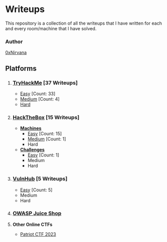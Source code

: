# Writeups

This repository is a collection of all the writeups that I have written for each and every room/machine that I have solved.

### Author

[0xNirvana](https://linkedin.com/in/nishant-tayade)

## **Platforms**

1. ### [TryHackMe](./TryHackMe/THM_Index.md) [37 Writeups]

   * [Easy](./TryHackMe/THM_Index.md#Easy) [Count: 33]
   * [Medium](./TryHackMe/THM_Index.md#Medium) [Count: 4]
   * [Hard](./TryHackMe/Hard/hard.md)

2. ### [HackTheBox](./HackTheBox/HTB_Index.md) [15 Writeups]

   - **[Machines](./HackTheBox/Machines/HTB_Machines_Index.md)**
     - [Easy](./HackTheBox/Machines/HTB_Machines_Index.md#Easy) [Count: 15]
     - [Medium](./HackTheBox/Machines/HTB_Machines_Index.md#Medium) [Count: 1]
     - Hard
   - **[Challenges](./HackTheBox/Challenges/HTB_Challenges_Index.md)**
     - [Easy](./HackTheBox/Challenges/HTB_Challenges_Index.md#Easy) [Count: 1]
     - Medium
     - Hard

3. ### [VulnHub](./VulnHub/VH_Index.md) [5 Writeups]

   * [Easy](./VulnHub/VH_Index.md#Easy) [Count: 5]
   * Medium
   * Hard

4. ### [OWASP Juice Shop](./OWASP_Juice_Shop/JS_Index.md)

5. **Other Online CTFs**

   - [Patriot CTF 2023](./Online_CTFs/patriotctf_2023/writeup.md)
